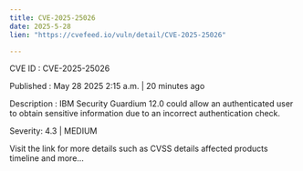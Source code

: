 ```yaml
---
title: CVE-2025-25026
date: 2025-5-28
lien: "https://cvefeed.io/vuln/detail/CVE-2025-25026"

---
```


CVE ID : CVE-2025-25026

Published :  May 28
2025
2:15 a.m. | 20 minutes ago

Description : IBM Security Guardium 12.0 could allow an authenticated user to obtain sensitive information due to an incorrect authentication check.

Severity: 4.3 | MEDIUM

Visit the link for more details
such as CVSS details
affected products
timeline
and more...

